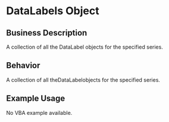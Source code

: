# DataLabels Object

## Business Description
A collection of all the DataLabel objects for the specified series.

## Behavior
A collection of all theDataLabelobjects for the specified series.

## Example Usage
No VBA example available.